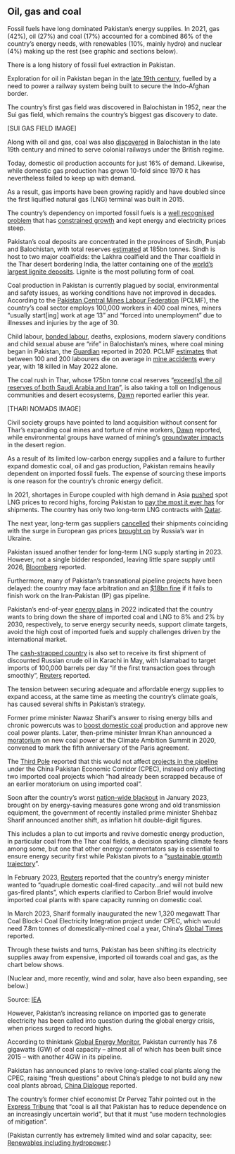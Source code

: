 ## Oil, gas and coal

Fossil fuels have long dominated Pakistan’s energy supplies. In 2021, gas (42%), oil (27%) and coal (17%) accounted for a combined 86% of the country’s energy needs, with renewables (10%, mainly hydro) and nuclear (4%) making up the rest (see graphic and sections below).

There is a long history of fossil fuel extraction in Pakistan.

Exploration for oil in Pakistan began in the [late 19th century](https://www.lyellcollection.org/doi/10.1144/GSL.SP.1990.050.01.31), fuelled by a need to power a railway system being built to secure the Indo-Afghan border. 

The country’s first gas field was discovered in Balochistan in 1952, near the Sui gas field, which remains the country’s biggest gas discovery to date.

[SUI GAS FIELD IMAGE]

Along with oil and gas, coal was also [discovered](https://www.dawn.com/news/371000/pakistan-s-coal-resources) in Balochistan in the late 19th century and mined to serve colonial railways under the British regime. 

Today, domestic oil production accounts for just 16% of demand. Likewise, while domestic gas production has grown 10-fold since 1970 it has nevertheless failed to keep up with demand.

As a result, gas imports have been growing rapidly and have doubled since the first liquified natural gas (LNG) terminal was built in 2015. 

The country’s dependency on imported fossil fuels is a [well recognised problem](https://www.adb.org/sites/default/files/publication/535821/adbi-wp1024.pdf) that has [constrained growth](https://www.bqprime.com/gadfly/pakistan-s-political-crisis-is-an-energy-crisis-too-wind-solar-would-help) and kept energy and electricity prices steep.

Pakistan’s coal deposits are concentrated in the provinces of Sindh, Punjab and Balochistan, with total reserves [estimated](https://www.gem.wiki/Pakistan_and_coal) at 185bn tonnes. Sindh is host to two major coalfields: the Lakhra coalfield and the Thar coalfield in the Thar desert bordering India, the latter containing one of the [world’s largest lignite deposits](https://iopscience.iop.org/article/10.1088/1742-6596/989/1/012004/pdf). Lignite is the most polluting form of coal. 

Coal production in Pakistan is currently plagued by social, environmental and safety issues, as working conditions have not improved in decades. According to the [Pakistan Central Mines Labour Federation](https://www.industriall-union.org/pakistans-deadly-coal-mines) (PCLMF), the country’s coal sector employs 100,000 workers in 400 coal mines, miners “usually start[ing] work at age 13” and “forced into unemployment” due to illnesses and injuries by the age of 30.

Child labour, [bonded labour](https://www.ilo.org/wcmsp5/groups/public/---ed_norm/---declaration/documents/publication/wcms_082032.pdf), deaths, explosions, modern slavery conditions and child sexual abuse are “rife” in Balochistan’s mines, where coal mining began in Pakistan, the [Guardian](https://www.theguardian.com/global-development/2020/feb/19/coal-workers-are-orphans-the-children-and-slaves-mining-pakistans-coal) reported in 2020. PCLMF [estimates](https://peoplesdispatch.org/2019/01/23/coal-miners-protest-against-continues-in-pakistan-against-mine-deaths/) that between 100 and 200 labourers die on average in [mine accidents](https://timesofindia.indiatimes.com/world/pakistan/six-killed-in-coal-mine-explosion-in-pakistan/articleshow/95982047.cms) every year, with 18 killed in May 2022 alone.

The coal rush in Thar, whose 175bn tonne coal reserves “[exceed[s] the oil reserves of both Saudi Arabia and Iran](https://www.theigc.org/blogs/how-power-capitalism-and-politics-are-perpetuating-coal-use-pakistan)”, is also taking a toll on Indigenous communities and desert ecosystems, [Dawn](https://www.dawn.com/news/1743740) reported earlier this year. 

[THARI NOMADS IMAGE]

Civil society groups have pointed to land acquisition without consent for Thar’s expanding coal mines and torture of mine workers, [Dawn](https://www.dawn.com/news/1646493) reported, while environmental groups have warned of mining’s [groundwater impacts](https://www.dawn.com/news/1573293) in the desert region.

As a result of its limited low-carbon energy supplies and a failure to further expand domestic coal, oil and gas production, Pakistan remains heavily dependent on imported fossil fuels. The expense of sourcing these imports is one reason for the country’s chronic energy deficit.

In 2021, shortages in Europe coupled with high demand in Asia [pushed](https://www.mckinsey.com/industries/oil-and-gas/our-insights/oil-and-gas-blog/reflecting-on-2021-global-lng-and-european-pipeline-flows) spot LNG prices to record highs, forcing Pakistan to [pay the most it ever has](https://www.aljazeera.com/economy/2021/9/28/pakistans-dependence-on-natural-gas-is-turning-into-a-nightmare) for shipments. The country has only two long-term LNG contracts with [Qatar](https://www.dawn.com/news/1609619).

The next year, long-term gas suppliers [cancelled](https://www.bloomberg.com/news/articles/2022-02-17/pakistan-may-buy-lng-spot-cargoes-to-cover-canceled-shipments?leadSource=uverify%20wall) their shipments coinciding with the surge in European gas prices [brought on](https://www.carbonbrief.org/qa-what-does-russias-invasion-of-ukraine-mean-for-energy-and-climate-change/) by Russia’s war in Ukraine.

Pakistan issued another tender for long-term LNG supply starting in 2023. However, not a single bidder responded, leaving little spare supply until 2026, [Bloomberg](https://www.bloomberg.com/news/articles/2022-10-03/pakistan-fails-to-secure-lng-deal-in-latest-hit-to-fuel-supply#xj4y7vzkg) reported. 

Furthermore, many of Pakistan’s transnational pipeline projects have been delayed: the country may face arbitration and an [$18bn fine](https://www.dawn.com/news/1740131) if it fails to finish work on the Iran-Pakistan (IP) gas pipeline.

Pakistan’s end-of-year [energy plans](https://nepra.org.pk/licensing/Licences/IGCEP/IGCEP%202022-31%20.pdf) in 2022 indicated that the country wants to bring down the share of imported coal and LNG to 8% and 2% by 2030, respectively, to serve energy security needs, support climate targets, avoid the high cost of imported fuels and supply challenges driven by the international market.

The [cash-strapped country](https://www.livemint.com/news/world/pakistans-economic-crisis-gets-worse-external-debt-surges-by-38-11678248570775.html) is also set to receive its first shipment of discounted Russian crude oil in Karachi in May, with Islamabad to target imports of 100,000 barrels per day “if the first transaction goes through smoothly”, [Reuters](https://www.reuters.com/markets/commodities/pakistan-all-set-get-discounted-russian-oil-pm-says-2023-04-27/) reported.

The tension between securing adequate and affordable energy supplies to expand access, at the same time as meeting the country’s climate goals, has caused several shifts in Pakistan’s strategy.

Former prime minister Nawaz Sharif’s answer to rising energy bills and chronic powercuts was to [boost domestic coal](https://www.thethirdpole.net/en/energy/pakistan-boosts-coal-production-to-ease-power-shortages/) production and approve new coal power plants. Later, then-prime minister Imran Khan announced a [moratorium](https://www.climatechangenews.com/2020/12/16/pakistan-signals-coal-power-exit-potential-model-chinas-belt-road/) on new coal power at the Climate Ambition Summit in 2020, convened to mark the fifth anniversary of the Paris agreement.

The [Third Pole](https://www.thethirdpole.net/en/energy/scrapping-imported-coal-projects-pakistan-fails-to-let-go-of-local-lignite/) reported that this would not affect [projects in the pipeline](https://www.thethirdpole.net/en/energy/opinion-is-pakistan-really-phasing-out-coal/) under the China Pakistan Economic Corridor (CPEC), instead only affecting two imported coal projects which “had already been scrapped because of an earlier moratorium on using imported coal”.

Soon after the country’s worst [nation-wide blackout](https://www.washingtonpost.com/world/2023/01/24/pakistan-power-cuts-blackout-economy/) in January 2023, brought on by energy-saving measures gone wrong and old transmission equipment, the government of recently installed prime minister Shehbaz Sharif announced another shift, as inflation hit double-digit figures.

This includes a plan to cut imports and revive domestic energy production, in particular coal from the Thar coal fields, a decision sparking climate fears among some, but one that other energy commentators say is essential to ensure energy security first while Pakistan pivots to a “[sustainable growth trajectory](https://sabahnews.net/english/news/energy-for-the-future-ammar-habib-khan/)”.

In February 2023, [Reuters](https://www.reuters.com/business/energy/pakistan-plans-quadruple-domestic-coal-fired-power-move-away-gas-2023-02-13/) reported that the country’s energy minister wanted to “quadruple domestic coal-fired capacity…and will not build new gas-fired plants”, which experts clarified to Carbon Brief would involve imported coal plants with spare capacity running on domestic coal.

In March 2023, Sharif formally inaugurated the new 1,320 megawatt Thar Coal Block-I Coal Electricity Integration project under CPEC, which would need 7.8m tonnes of domestically-mined coal a year, China’s [Global Times](https://www.globaltimes.cn/page/202303/1287903.shtml) reported.

Through these twists and turns, Pakistan has been shifting its electricity supplies away from expensive, imported oil towards coal and gas, as the chart below shows.

(Nuclear and, more recently, wind and solar, have also been expanding, see below.)

<div class="box">
<img class="inline tight" src="images/electricity-production-pakistan-01.png" alt=""/>
<div class="source tight">Source: <a href="https://www.iea.org/data-and-statistics">IEA</a></div>
</div>

However, Pakistan’s increasing reliance on imported gas to generate electricity has been called into question during the global energy crisis, when prices surged to record highs.

According to thinktank [Global Energy Monitor](https://docs.google.com/spreadsheets/d/1_6AkrRZOn3ZXhSV9O6tZnX-m7aJsfG9HiQ_iEqBkbW8/edit#gid=1228809590), Pakistan currently has 7.6 gigawatts (GW) of coal capacity – almost all of which has been built since 2015 – with another 4GW in its pipeline.

Pakistan has announced plans to revive long-stalled coal plants along the CPEC, raising “fresh questions” about China’s pledge to not build any new coal plants abroad, [China Dialogue](https://chinadialogue.net/en/energy/coal-returns-to-the-china-pakistan-economic-corridor/) reported.

The country’s former chief economist Dr Pervez Tahir pointed out in the [Express Tribune](https://tribune.com.pk/story/2402860/there-is-more-to-thar-coal-than-power) that “coal is all that Pakistan has to reduce dependence on an increasingly uncertain world”, but that it must “use modern technologies of mitigation”.

(Pakistan currently has extremely limited wind and solar capacity, see: [Renewables including hydropower](#renewables-including-hydropower).)

